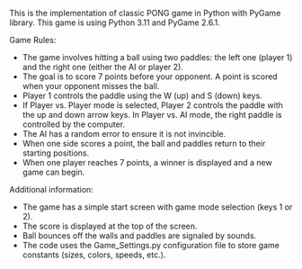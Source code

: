 This is the implementation of classic PONG game in Python with PyGame library. This game is using Python 3.11 and PyGame 2.6.1. 

Game Rules:
* The game involves hitting a ball using two paddles: the left one (player 1) and the right one (either the AI or player 2).
* The goal is to score 7 points before your opponent. A point is scored when your opponent misses the ball.
* Player 1 controls the paddle using the W (up) and S (down) keys.
* If Player vs. Player mode is selected, Player 2 controls the paddle with the up and down arrow keys. In Player vs. AI mode, the right paddle is controlled by the computer.
* The AI has a random error to ensure it is not invincible.
* When one side scores a point, the ball and paddles return to their starting positions.
* When one player reaches 7 points, a winner is displayed and a new game can begin.

Additional information:
* The game has a simple start screen with game mode selection (keys 1 or 2).
* The score is displayed at the top of the screen.
* Ball bounces off the walls and paddles are signaled by sounds.
* The code uses the Game_Settings.py configuration file to store game constants (sizes, colors, speeds, etc.).
